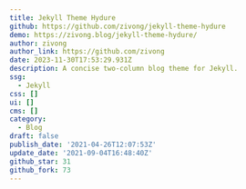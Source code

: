```yaml
---
title: Jekyll Theme Hydure
github: https://github.com/zivong/jekyll-theme-hydure
demo: https://zivong.blog/jekyll-theme-hydure/
author: zivong
author_link: https://github.com/zivong
date: 2023-11-30T17:53:29.931Z
description: A concise two-column blog theme for Jekyll.
ssg:
  - Jekyll
css: []
ui: []
cms: []
category:
  - Blog
draft: false
publish_date: '2021-04-26T12:07:53Z'
update_date: '2021-09-04T16:48:40Z'
github_star: 31
github_fork: 73
---
```


